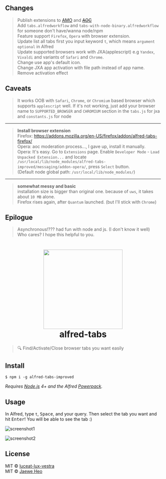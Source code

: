 ## Changes
> Publish extensions to [AMO](https://addons.mozilla.org/en-US/firefox/addon/alfred-tabs-ff/) and ~~[AOC]()~~  
> Add `tabs.alfredworkflow` and `tabs-with-node-binary.alfredworkflow` for someone don't have/wanna node/npm  
> Feature support `Firefox`, `Opera` with browser extension.  
> Update list all tabs first you input keyword `t`, which means `argument optional` in Alfred  
> Update supported browsers work with JXA(applescript) e.g `Yandex`, `Vivaldi` and variants of `Safari` and `Chrome`.  
> Change use app's default icon.  
> Change JXA app activation with file path instead of app name.  
> Remove activation effect

## Caveats
> It works OOB with `Safari`, `Chrome`, or `Chromium` based browser which supports `applescript` well. If it's not working, just add your browser name to `SUPPORTED_BROWSER` and `CHROMIUM` section in the `tabs.js` for jxa and `constants.js` for node   
----
> **Install browser extension**  
> Firefox: https://addons.mozilla.org/en-US/firefox/addon/alfred-tabs-firefox/  
> Opera: aoc moderation process..., I gave up, install it manually.  
> Opera: It's easy. Go to `Extensions` page. Enable `Developer Mode` - `Load Unpacked Extension...` and locate `/usr/local/lib/node_modules/alfred-tabs-improved/messaging/addon-opera/`, press `Select` button.  
> (Default node global path: `/usr/local/lib/node_modules/`)  
----
> **somewhat messy and basic**  
> installation size is bigger than original one. because of `uws`, it takes about `10 MB` alone.  
> Firefox rises again, after `Quantum` launched. (but I'll stick with `Chrome`)  

## Epilogue
> Asynchronous!??? had fun with node and js. (I don't know it well)  
> Who cares? I hope this helpful to you.  

# <div align="center"><img src="./icon.png" width=256><br>alfred-tabs</div>

> :mag: Find/Activate/Close browser tabs you want easily


## Install

```
$ npm i -g alfred-tabs-improved
```

*Requires [Node.js](https://nodejs.org) 4+ and the Alfred [Powerpack](https://www.alfredapp.com/powerpack/).*


## Usage

In Alfred, type `t`, <kbd>Space</kbd>, and your query.
Then select the tab you want and hit <kbd>Enter</kbd>!
You will be able to see the tab :)

![screenshot1](https://cloud.githubusercontent.com/assets/1744446/21936734/9bb8e4dc-d9f5-11e6-8dc2-5773a82b6228.png)

![screenshot2](https://cloud.githubusercontent.com/assets/1744446/21936735/9bf65812-d9f5-11e6-803b-17e4e6bbbc8b.png)


## License
MIT © [luceat-lux-vestra](https://learnbydoing.ml/)  
MIT © [Jaewe Heo](http://importre.com)

